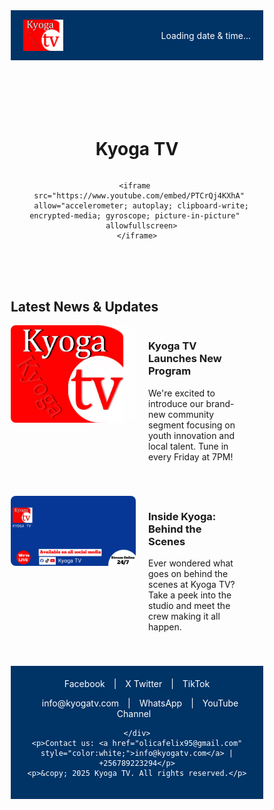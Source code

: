 <!DOCTYPE html>
<html lang="en">
<head>
  <meta charset="UTF-8">
  <title>Kyoga TV Live</title>
  <style>
    * {
      box-sizing: border-box;
    }

    body {
      margin: 0;
      font-family: Arial, sans-serif;
      background-color: #f0f0f0;
      display: flex;
      flex-direction: column;
      min-height: 100vh;
    }

    header {
      background-color: #003366;
      color: white;
      padding: 15px 20px;
      display: flex;
      justify-content: space-between;
      align-items: center;
    }

    header img {
      height: 50px;
    }

    .datetime {
      font-size: 14px;
    }

    main {
      flex: 1;
      display: flex;
      flex-direction: column;
      align-items: center;
      padding: 30px 10px;
      text-align: center;
    }

    iframe {
      width: 80%;
      max-width: 800px;
      height: 450px;
      border: none;
    }

    footer {
      background-color: #003366;
      color: white;
      padding: 20px;
      text-align: center;
    }

    .social-links a {
      color: white;
      margin: 0 10px;
      text-decoration: none;
    }

    .social-links a:hover {
      text-decoration: underline;
    }
  </style>
</head>
<body>

  <!-- Header -->
  <header>
    <img src="KYOGA TV.jpg" alt="Kyoga TV Logo">
    <div class="datetime" id="datetime">Loading date & time...</div>
  </header>

  <!-- Main Content -->
  <main>
    <h1>Kyoga TV </h1>

    <iframe 
      src="https://www.youtube.com/embed/PTCrQj4KXhA" 
      allow="accelerometer; autoplay; clipboard-write; encrypted-media; gyroscope; picture-in-picture" 
      allowfullscreen>
    </iframe>
  </main><!-- Blog Section -->
<section id="blog" style="margin-top: 50px; width: 90%; max-width: 1000px;">
  <h2>Latest News & Updates</h2>

  <!-- Blog Post 1 -->
  <div style="display: flex; gap: 20px; margin-bottom: 40px; align-items: flex-start;">
    <img src="KYOGA TV.jpg" alt="Blog Image 1" style="width: 200px; height: auto; border-radius: 8px;">
    <div>
      <h3>Kyoga TV Launches New Program</h3>
      <p>We're excited to introduce our brand-new community segment focusing on youth innovation and local talent. Tune in every Friday at 7PM!</p>
    </div>
  </div>

  <!-- Blog Post 2 -->
  <div style="display: flex; gap: 20px; margin-bottom: 40px; align-items: flex-start;">
    <img src="poster.jpg" alt="Blog Image 2" style="width: 200px; height: auto; border-radius: 8px;">
    <div>
      <h3>Inside Kyoga: Behind the Scenes</h3>
      <p>Ever wondered what goes on behind the scenes at Kyoga TV? Take a peek into the studio and meet the crew making it all happen.</p>
    </div>
  </div>
</section>


  <!-- Footer -->
  <footer>
    <div class="social-links">
      <a href="https://www.facebook.com/kyogatv" target="_blank">Facebook</a> |
      <a href="https://x.com/kyogatv" target="_blank">X Twitter</a> |
      <a href="https://www.tiktok.com/@kyogatv?" target="_blank">TikTok</a><p>
  <a href="mailto:info@kyogatv.com" style="color:white;">info@kyogatv.com</a> |
  <a href="https://wa.me/256789223294" target="_blank" style="color:white;">WhatsApp</a> |
  <a href="https://www.youtube.com/@kyogatv" target="_blank" style="color:white;">YouTube Channel</a>
</p>

    </div>
    <p>Contact us: <a href="olicafelix95@gmail.com" style="color:white;">info@kyogatv.com</a> | +256789223294</p>
    <p>&copy; 2025 Kyoga TV. All rights reserved.</p>
  </footer>

  <!-- JavaScript for Date and Time -->
  <script>
    function updateDateTime() {
      const now = new Date();
      const options = {
        weekday: 'long',
        year: 'numeric',
        month: 'long',
        day: 'numeric',
        hour: '2-digit',
        minute: '2-digit',
        second: '2-digit',
      };
      document.getElementById('datetime').innerText = now.toLocaleString('en-GB', options);
    }

    // Update every second
    setInterval(updateDateTime, 1000);
    updateDateTime();
  </script>

</body>
</html>

